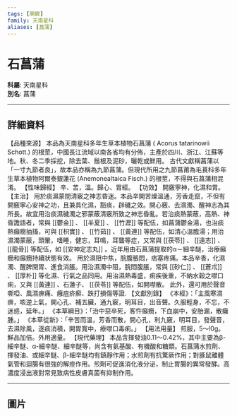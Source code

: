 ```yaml
---
tags: [開竅]
family: 天南星科
aliases: [菖蒲]
---
```


# 石菖蒲

**科屬**: 天南星科  
**別名**: 菖蒲  

---

## 詳細資料
【品種來源】
本品為天南星科多年生草本植物石菖蒲 (
Acorus tatarinowii
Schott.) 的根莖，中國長江流域以南各省均有分佈，主產於四川、浙江、江蘇等地。秋、冬二季採挖，除去葉、鬚根及泥砂，曬乾或鮮用。
古代文獻稱菖蒲以「一寸九節者良」，故本品亦稱為九節菖蒲。但現代所用之九節菖莆為毛茛科多年生草本植物阿爾泰銀蓮花 (Anemonealtaica Fisch.) 的根莖，不得與石菖蒲相混淆。
【性味歸經】
辛、苦，溫。歸心、胃經。
【功效】
開竅寧神，化濕和胃。
【主治】
用於痰濕蒙閉清竅之神志昏迷。本品辛開苦燥溫通，芳香走竄，不但有開竅寧心安神之功，且兼具化濕，豁痰，辟穢之效。開心竅、去濕濁、醒神志為其所長。故宜用治痰濕穢濁之邪蒙蔽清竅所致之神志昏亂。若治痰熱蒙蔽，高熱、神昏譫語者，常與 [[鬱金]] 、 [[半夏]] 、 [[竹瀝]] 等配伍，如菖蒲鬱金湯，也治痰熱癲癇抽搐，可與 [[枳實]] 、 [[竹茹]] 、 [[黃連]] 等配伍，如清心溫膽湯；用治濕濁蒙蔽，頭暈，嗜睡，健忘，耳鳴，耳聾等症，又常與 [[茯苓]] 、 [[遠志]] 、 [[龍骨]] 等配伍，如 [[安神定志丸]] 。近年用由石菖蒲提取的α－細辛醚，治療癲癇和癲癇持續狀態有效。
用於濕阻中焦，脘腹脹悶，痞塞疼痛。本品辛香，化濕濁、醒脾開胃、進食消脹。用治濕濁中阻，脘悶腹脹，常與 [[砂仁]] 、 [[蒼朮]] 、 [[厚朴]] 等化濕、行氣之品同用。用治濕熱毒盛，痢疾後重，不納水穀之噤口痢，又與 [[黃連]] 、石蓮子、 [[茯苓]] 等配伍，如開噤散。
此外，還可用於聲音嘶啞、風濕痹痛、癰疽疥癬、跌打損傷等證.
【文獻別錄】
《本經》：「主風寒濕痹，咳逆上氣，開心孔、補五臟，通九竅，明耳目，出音聲。久服輕身，不忘，不迷惑，延年。」
《本草綱目》：「治中惡卒死，客忤癲癇，下血崩中，安胎漏，散癰腫。」
《本草從新》：「辛苦而溫，芳香而散，開心孔，利九竅，明耳目，發聲音，去濕除風，逐痰消積，開胃寬中，療噤口毒痢。」
【用法用量】
煎服，5～l0g。鮮品加倍。外用適量。
【現代藥理】
本品含揮發油0.11～0.42%，其中主要為β-細辛醚、α-細辛醚、細辛醚等，尚含有氨基酸、有機酸和糖類。石菖蒲水煎劑、揮發油、或細辛醚、β-細辛醚均有鎮靜作用；水煎劑有抗驚厥作用；對豚鼠離體氣管和迴腸有很強的解痙作用。煎劑可促進消化液分泌，制止胃腸的異常發酵。高濃度浸出液對常見致病性皮膚真菌有抑制作用。

---

## 圖片
